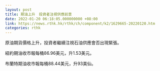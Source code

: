 ```yaml
---
layout: post
title: 期油上升　投資者注視供應前景
date: 2022-01-20 06:18:05.000000000 +08:00
link: https://news.rthk.hk/rthk/ch/component/k2/1629665-20220120.htm
categories: rthk
---
```


原油期貨價格上升，投資者繼續注視石油供應會否出現緊張。

紐約期油收市報每桶86.96美元，升1.53美元。

布蘭特期油收市報每桶88.44美元，升93美仙。
